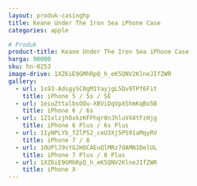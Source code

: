 ```yaml
---
layout: produk-casinghp
title: Keane Under The Iron Sea iPhone Case
categories: apple

# Produk
product-title: Keane Under The Iron Sea iPhone Case
harga: 90000
sku: hn-0253
image-drive: 1XZ6iE9GMhRpQ_h_eK5QNV2KlneJIfZWR
gallery:
  - url: 1s93-AdsgySC0gM1YayjgL5Dv9TPf6Fit
    title: iPhone 5 / 5s / SE
  - url: 1eiuZttalbsOOu-XBViDqVpXShmKqBo5B
    title: iPhone 6 / 6s
  - url: 1Z1xlzjhOxkzKFFhqr8nJhluVX4tFzHjg
    title: iPhone 6 Plus / 6s Plus
  - url: 1IyNPLYb_fZlPS2_ceU3Xj5PS91aMqyRV
    title: iPhone 7 / 8
  - url: 1OUPlJ9sYGJHOCAEuQlMRz7dAMN1DelUL
    title: iPhone 7 Plus / 8 Plus
  - url: 1XZ6iE9GMhRpQ_h_eK5QNV2KlneJIfZWR
    title: iPhone X
---
```


